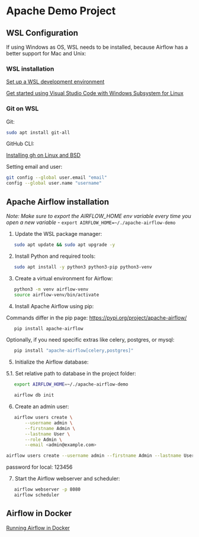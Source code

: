# Apache Demo Project

## WSL Configuration

If using Windows as OS, WSL needs to be installed, because Airflow has a better support for Mac and Unix:

### WSL installation

[Set up a WSL development environment](https://learn.microsoft.com/en-us/windows/wsl/setup/environment)

[Get started using Visual Studio Code with Windows Subsystem for Linux](https://learn.microsoft.com/en-us/windows/wsl/tutorials/wsl-vscode)

### Git on WSL

Git:

```bash
sudo apt install git-all
```

GitHub CLI:

[Installing gh on Linux and BSD](https://github.com/cli/cli/blob/trunk/docs/install_linux.md)

Setting email and user:

```bash
git config --global user.email "email"
config --global user.name "username"
```

## Apache Airflow installation

*Note: Make sure to export the AIRFLOW_HOME env variable every time you open a new variable -* `export AIRFLOW_HOME=~/./apache-airflow-demo`

1. Update the WSL package manager:

```bash
   sudo apt update && sudo apt upgrade -y
```

2. Install Python and required tools:

```bash
   sudo apt install -y python3 python3-pip python3-venv
```

3. Create a virtual environment for Airflow:

```bash
   python3 -m venv airflow-venv
   source airflow-venv/bin/activate
```

4. Install Apache Airflow using pip:

Commands differ in the pip page:
<https://pypi.org/project/apache-airflow/>

```bash
   pip install apache-airflow
```

Optionally, if you need specific extras like celery, postgres, or mysql:

```bash
   pip install "apache-airflow[celery,postgres]"
```

5. Initialize the Airflow database:

5.1. Set relative path to database in the project folder:

```bash
   export AIRFLOW_HOME=~/./apache-airflow-demo
```

```bash
   airflow db init
```

6. Create an admin user:

```bash
   airflow users create \
       --username admin \
       --firstname Admin \
       --lastname User \
       --role Admin \
       --email <admin@example.com>
```

```bash
airflow users create --username admin --firstname Admin --lastname User --role Admin --email admin@example.com
```

password for local: 123456

7. Start the Airflow webserver and scheduler:

```bash
   airflow webserver -p 8080
   airflow scheduler
```

## Airflow in Docker

[Running Airflow in Docker](https://airflow.apache.org/docs/apache-airflow/stable/howto/docker-compose/index.html#initializing-environment)